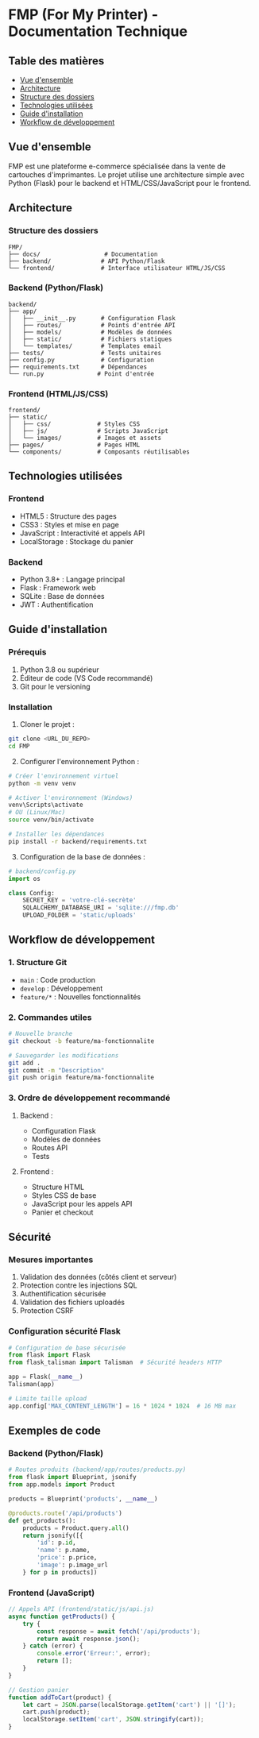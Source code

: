 # FMP (For My Printer) - Documentation Technique

## Table des matières
- [Vue d'ensemble](#vue-densemble)
- [Architecture](#architecture)
- [Structure des dossiers](#structure-des-dossiers)
- [Technologies utilisées](#technologies-utilisées)
- [Guide d'installation](#guide-dinstallation)
- [Workflow de développement](#workflow-de-développement)

## Vue d'ensemble

FMP est une plateforme e-commerce spécialisée dans la vente de cartouches d'imprimantes. 
Le projet utilise une architecture simple avec Python (Flask) pour le backend et HTML/CSS/JavaScript pour le frontend.

## Architecture 

### Structure des dossiers
```
FMP/
├── docs/                  # Documentation
├── backend/              # API Python/Flask
└── frontend/             # Interface utilisateur HTML/JS/CSS
```

### Backend (Python/Flask)
```
backend/
├── app/
│   ├── __init__.py       # Configuration Flask
│   ├── routes/           # Points d'entrée API
│   ├── models/           # Modèles de données
│   ├── static/           # Fichiers statiques
│   └── templates/        # Templates email
├── tests/                # Tests unitaires
├── config.py             # Configuration
├── requirements.txt      # Dépendances
└── run.py               # Point d'entrée
```

### Frontend (HTML/JS/CSS)
```
frontend/
├── static/
│   ├── css/             # Styles CSS
│   ├── js/              # Scripts JavaScript
│   └── images/          # Images et assets
├── pages/               # Pages HTML
└── components/          # Composants réutilisables
```

## Technologies utilisées

### Frontend
- HTML5 : Structure des pages
- CSS3 : Styles et mise en page
- JavaScript : Interactivité et appels API
- LocalStorage : Stockage du panier

### Backend
- Python 3.8+ : Langage principal
- Flask : Framework web
- SQLite : Base de données
- JWT : Authentification

## Guide d'installation

### Prérequis
1. Python 3.8 ou supérieur
2. Éditeur de code (VS Code recommandé)
3. Git pour le versioning

### Installation

1. Cloner le projet :
```bash
git clone <URL_DU_REPO>
cd FMP
```

2. Configurer l'environnement Python :
```bash
# Créer l'environnement virtuel
python -m venv venv

# Activer l'environnement (Windows)
venv\Scripts\activate
# OU (Linux/Mac)
source venv/bin/activate

# Installer les dépendances
pip install -r backend/requirements.txt
```

3. Configuration de la base de données :
```python
# backend/config.py
import os

class Config:
    SECRET_KEY = 'votre-clé-secrète'
    SQLALCHEMY_DATABASE_URI = 'sqlite:///fmp.db'
    UPLOAD_FOLDER = 'static/uploads'
```

## Workflow de développement

### 1. Structure Git
- `main` : Code production
- `develop` : Développement
- `feature/*` : Nouvelles fonctionnalités

### 2. Commandes utiles
```bash
# Nouvelle branche
git checkout -b feature/ma-fonctionnalite

# Sauvegarder les modifications
git add .
git commit -m "Description"
git push origin feature/ma-fonctionnalite
```

### 3. Ordre de développement recommandé

1. Backend :
   - Configuration Flask
   - Modèles de données
   - Routes API
   - Tests

2. Frontend :
   - Structure HTML
   - Styles CSS de base
   - JavaScript pour les appels API
   - Panier et checkout

## Sécurité

### Mesures importantes
1. Validation des données (côtés client et serveur)
2. Protection contre les injections SQL
3. Authentification sécurisée
4. Validation des fichiers uploadés
5. Protection CSRF

### Configuration sécurité Flask
```python
# Configuration de base sécurisée
from flask import Flask
from flask_talisman import Talisman  # Sécurité headers HTTP

app = Flask(__name__)
Talisman(app)

# Limite taille upload
app.config['MAX_CONTENT_LENGTH'] = 16 * 1024 * 1024  # 16 MB max
```

## Exemples de code

### Backend (Python/Flask)
```python
# Routes produits (backend/app/routes/products.py)
from flask import Blueprint, jsonify
from app.models import Product

products = Blueprint('products', __name__)

@products.route('/api/products')
def get_products():
    products = Product.query.all()
    return jsonify([{
        'id': p.id,
        'name': p.name,
        'price': p.price,
        'image': p.image_url
    } for p in products])
```

### Frontend (JavaScript)
```javascript
// Appels API (frontend/static/js/api.js)
async function getProducts() {
    try {
        const response = await fetch('/api/products');
        return await response.json();
    } catch (error) {
        console.error('Erreur:', error);
        return [];
    }
}

// Gestion panier
function addToCart(product) {
    let cart = JSON.parse(localStorage.getItem('cart') || '[]');
    cart.push(product);
    localStorage.setItem('cart', JSON.stringify(cart));
}

